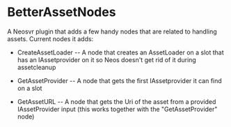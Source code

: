 # BetterAssetNodes
A Neosvr plugin that adds a few handy nodes that are related to handling assets.
Current nodes it adds:
  - CreateAssetLoader
    -- A node that creates an AssetLoader on a slot that has an IAssetprovider on it so Neos doesn't get rid of it during assetcleanup
    
  - GetAssetProvider
    -- A node that gets the first IAssetprovider it can find on a slot
    
  - GetAssetURL
    -- A node that gets the Uri of the asset from a provided IAssetProvider input (this works together with the "GetAssetProvider" node)
